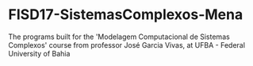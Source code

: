 # FISD17-SistemasComplexos-Mena
The programs built for the 'Modelagem Computacional de Sistemas Complexos' course from professor José Garcia Vivas, at UFBA - Federal University of Bahia
